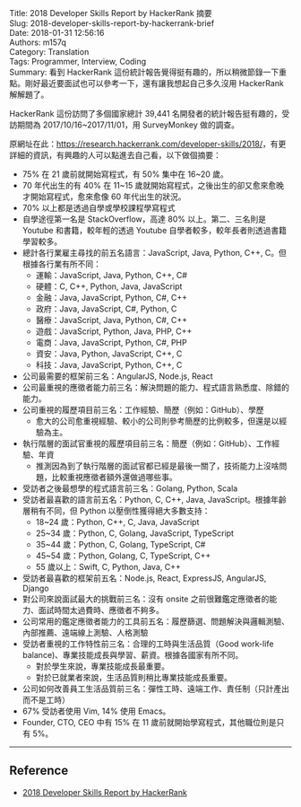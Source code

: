 Title: 2018 Developer Skills Report by HackerRank 摘要  
Slug: 2018-developer-skills-report-by-hackerrank-brief  
Date: 2018-01-31 12:56:16  
Authors: m157q  
Category: Translation  
Tags: Programmer, Interview, Coding  
Summary: 看到 HackerRank 這份統計報告覺得挺有趣的，所以稍微節錄一下重點。剛好最近要面試也可以參考一下，還有讓我想起自己多久沒用 HackerRank 解解題了。  
  
  
HackerRank 這份訪問了多個國家總計 39,441 名開發者的統計報告挺有趣的，受訪期間為 2017/10/16~2017/11/01，用 SurveyMonkey 做的調查。  
  
原網址在此：<https://research.hackerrank.com/developer-skills/2018/>，有更詳細的資訊，有興趣的人可以點進去自己看，以下做個摘要：  
  
+ 75% 在 21 歲前就開始寫程式，有 50% 集中在 16~20 歲。  
+ 70 年代出生的有 40% 在 11~15 歲就開始寫程式，之後出生的卻又愈來愈晚才開始寫程式，愈來愈像 60 年代出生的狀況。  
+ 70% 以上都是透過自學或學校課程學寫程式  
+ 自學途徑第一名是 StackOverflow，高達 80% 以上。第二、三名則是 Youtube 和書籍，較年輕的透過 Youtube 自學者較多，較年長者則透過書籍學習較多。  
+ 總計各行業雇主尋找的前五名語言：JavaScript, Java, Python, C++, C。但根據各行業有所不同：  
	+ 運輸：JavaScript, Java, Python, C++, C#  
	+ 硬體：C, C++, Python, Java, JavaScript  
	+ 金融：Java, JavaScript, Python, C#, C++  
	+ 政府：Java, JavaScript, C#, Python, C  
	+ 醫療：JavaScript, Java, Python, C#, C++  
	+ 遊戲：JavaScript, Python, Java, PHP, C++  
	+ 電商：Java, JavaScript, Python, C#, PHP  
	+ 資安：Java, Python, JavaScript, C++, C  
	+ 科技：Java, JavaScript, Python, C++, C  
+ 公司最需要的框架前三名：AngularJS, Node.js, React  
+ 公司最重視的應徵者能力前三名：解決問題的能力、程式語言熟悉度、除錯的能力。  
+ 公司重視的履歷項目前三名：工作經驗、簡歷（例如：GitHub）、學歷  
	+ 愈大的公司愈重視經驗、較小的公司則參考簡歷的比例較多，但還是以經驗為主。  
+ 執行階層的面試官重視的履歷項目前三名：簡歷（例如：GitHub）、工作經驗、年資  
	+ 推測因為到了執行階層的面試官都已經是最後一關了，技術能力上沒啥問題，比較重視應徵者額外還做過哪些事。  
+ 受訪者之後最想學的程式語言前三名：Golang, Python, Scala  
+ 受訪者最喜歡的語言前五名：Python, C, C++, Java, JavaScript。根據年齡層稍有不同，但 Python 以壓倒性獲得絕大多數支持：  
	+ 18~24 歲：Python, C++, C, Java, JavaScript  
	+ 25~34 歲：Python, C, Golang, JavaScript, TypeScript  
	+ 35~44 歲：Python, C, Golang, TypeScript, C#  
	+ 45~54 歲：Python, Golang, C, TypeScript, C++  
	+ 55 歲以上：Swift, C, Python, Java, C++  
+ 受訪者最喜歡的框架前五名：Node.js, React, ExpressJS, AngularJS, Django  
+ 對公司來說面試最大的挑戰前三名：沒有 onsite 之前很難鑑定應徵者的能力、面試時間太過費時、應徵者不夠多。  
+ 公司常用的鑑定應徵者能力的工具前五名：履歷篩選、問題解決與邏輯測驗、內部推薦、遠端線上測驗、人格測驗  
+ 受訪者重視的工作特性前三名：合理的工時與生活品質（Good work-life balance)、專業技能成長與學習、薪資。根據各國家有所不同。  
	+ 對於學生來說，專業技能成長最重要。  
	+ 對於已就業者來說，生活品質則稍比專業技能成長重要。  
+ 公司如何改善員工生活品質前三名：彈性工時、遠端工作、責任制（只計產出而不是工時）  
+ 67% 受訪者使用 Vim, 14% 使用 Emacs。  
+ Founder, CTO, CEO 中有 15% 在 11 歲前就開始學寫程式，其他職位則是只有 5%。  
  
----  
  
## Reference  
  
+ [2018 Developer Skills Report by HackerRank](https://research.hackerrank.com/developer-skills/2018/)  
